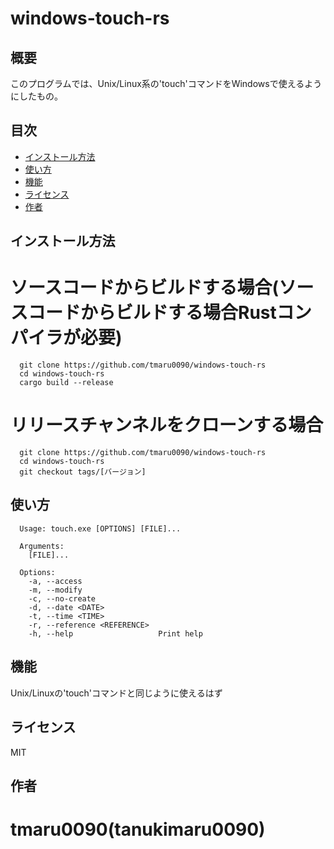 # windows-touch-rs
## 概要
このプログラムでは、Unix/Linux系の'touch'コマンドをWindowsで使えるようにしたもの。
## 目次
- [インストール方法](#インストール方法)
- [使い方](#使い方)
- [機能](#機能)
- [ライセンス](#ライセンス)
- [作者](#作者)

## インストール方法
# ソースコードからビルドする場合(ソースコードからビルドする場合Rustコンパイラが必要)
```
  git clone https://github.com/tmaru0090/windows-touch-rs
  cd windows-touch-rs
  cargo build --release
```
# リリースチャンネルをクローンする場合
```
  git clone https://github.com/tmaru0090/windows-touch-rs
  cd windows-touch-rs
  git checkout tags/[バージョン]
```
## 使い方
```
  Usage: touch.exe [OPTIONS] [FILE]...

  Arguments:
    [FILE]...

  Options:
    -a, --access
    -m, --modify
    -c, --no-create
    -d, --date <DATE>
    -t, --time <TIME>
    -r, --reference <REFERENCE>
    -h, --help                   Print help
```
## 機能
Unix/Linuxの'touch'コマンドと同じように使えるはず
## ライセンス
MIT
## 作者
# tmaru0090(tanukimaru0090)
